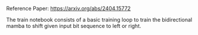 Reference Paper: https://arxiv.org/abs/2404.15772

The train notebook consists of a basic training loop to train the bidirectional mamba to shift given input bit sequence to left or right.
